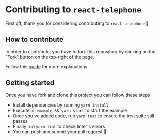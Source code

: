 # Contributing to `react-telephone`

First off, thank you for considering contributing to `react-telephone` 🙂

## How to contribute

In order to contribute, you have to fork this repository by clicking on the "Fork" button on the top-right of the page.

Follow this [guide](https://guides.github.com/activities/forking/) for more explanations.

## Getting started

Once you have fork and clone this project you can follow these steps

- Install dependencies by running `yarn install`
- Execute`cd example && yarn start` to start the example
- Once you've added code, run `yarn test` to ensure the test suite still passes
- Finally run `yarn lint` to check linter's errors
- You can push and submit your pull request 🎉
